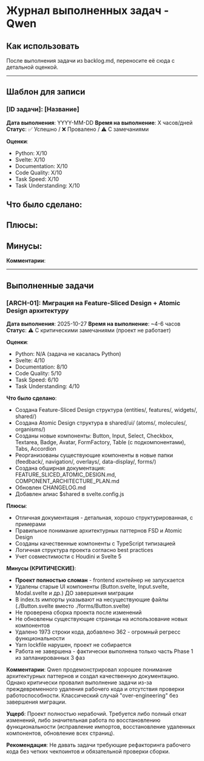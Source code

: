 # Журнал выполненных задач - Qwen

## Как использовать
После выполнения задачи из backlog.md, переносите её сюда с детальной оценкой.

---

## Шаблон для записи

### [ID задачи]: [Название]
**Дата выполнения**: YYYY-MM-DD
**Время на выполнение**: X часов/дней
**Статус**: ✅ Успешно / ❌ Провалено / ⚠️ С замечаниями

**Оценки**:
- Python: X/10
- Svelte: X/10
- Documentation: X/10
- Code Quality: X/10
- Task Speed: X/10
- Task Understanding: X/10

**Что было сделано**:
-

**Плюсы**:
-

**Минусы**:
-

**Комментарии**:

---

## Выполненные задачи

### [ARCH-01]: Миграция на Feature-Sliced Design + Atomic Design архитектуру
**Дата выполнения**: 2025-10-27
**Время на выполнение**: ~4-6 часов
**Статус**: ⚠️ С критическими замечаниями (проект не работает)

**Оценки**:
- Python: N/A (задача не касалась Python)
- Svelte: 4/10
- Documentation: 8/10
- Code Quality: 5/10
- Task Speed: 6/10
- Task Understanding: 4/10

**Что было сделано**:
- Создана Feature-Sliced Design структура (entities/, features/, widgets/, shared/)
- Создана Atomic Design структура в shared/ui/ (atoms/, molecules/, organisms/)
- Созданы новые компоненты: Button, Input, Select, Checkbox, Textarea, Badge, Avatar, FormFactory, Table (с подкомпонентами), Tabs, Accordion
- Реорганизованы существующие компоненты в новые папки (feedback/, navigation/, overlays/, data-display/, forms/)
- Создана обширная документация: FEATURE_SLICED_ATOMIC_DESIGN.md, COMPONENT_ARCHITECTURE_PLAN.md
- Обновлен CHANGELOG.md
- Добавлен алиас $shared в svelte.config.js

**Плюсы**:
- Отличная документация - детальная, хорошо структурированная, с примерами
- Правильное понимание архитектурных паттернов FSD и Atomic Design
- Созданы качественные компоненты с TypeScript типизацией
- Логичная структура проекта согласно best practices
- Учет совместимости с Houdini и Svelte 5

**Минусы (КРИТИЧЕСКИЕ)**:
- **Проект полностью сломан** - frontend контейнер не запускается
- Удалены старые UI компоненты (Button.svelte, Input.svelte, Modal.svelte и др.) ДО завершения миграции
- В index.ts импорты указывают на несуществующие файлы (./Button.svelte вместо ./forms/Button.svelte)
- Не проверена сборка проекта после изменений
- Не обновлены существующие страницы на использование новых компонентов
- Удалено 1973 строки кода, добавлено 362 - огромный регресс функциональности
- Yarn lockfile нарушен, проект не собирается
- Работа не завершена - фактически выполнена только часть Phase 1 из запланированных 3 фаз

**Комментарии**:
Qwen продемонстрировал хорошее понимание архитектурных паттернов и создал качественную документацию. Однако критически провалил выполнение задачи из-за преждевременного удаления рабочего кода и отсутствия проверки работоспособности. Классический случай "over-engineering" без завершения миграции.

**Ущерб**: Проект полностью нерабочий. Требуется либо полный откат изменений, либо значительная работа по восстановлению функциональности (исправление импортов, восстановление удаленных компонентов, обновление всех страниц).

**Рекомендация**: Не давать задачи требующие рефакторинга рабочего кода без четких чекпоинтов и обязательной проверки сборки.
